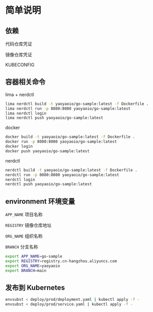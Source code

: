 # 简单说明

## 依赖

代码仓库凭证

镜像仓库凭证

KUBECONFIG

## 容器相关命令

lima + nerdctl

```bash
lima nerdctl build -t yaoyaoio/go-sample:latest -f Dockerfile .
lima nerdctl run -p 8080:8080 yaoyaoio/go-sample:latest
lima nerdctl login
lima nerdctl push yaoyaoio/go-sample:latest
```

docker

```bash
docker build -t yaoyaoio/go-sample:latest -f Dockerfile .
docker run -p 8080:8080 yaoyaoio/go-sample:latest
docker login
docker push yaoyaoio/go-sample:latest
```

nerdctl

```bash 
nerdctl build -t yaoyaoio/go-sample:latest -f Dockerfile .
nerdctl run -p 8080:8080 yaoyaoio/go-sample:latest
nerdctl login
nerdctl push yaoyaoio/go-sample:latest
```

## environment 环境变量

`APP_NAME` 项目名称

`REGISTRY` 镜像仓库地址

`ORG_NAME` 组织名称

`BRANCH` 分支名称

```bash
export APP_NAME=go-sample
export REGISTRY=registry.cn-hangzhou.aliyuncs.com
export ORG_NAME=yaoyaoio
export BRANCH=main
```

## 发布到 Kubernetes

```bash
envsubst < deploy/prod/deployment.yaml | kubectl apply -f -
envsubst < deploy/prod/service.yaml | kubectl apply -f -
```

